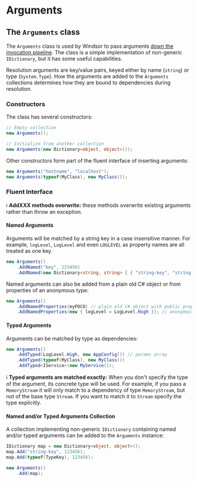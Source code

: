 # Arguments

## The `Arguments` class

The `Arguments` class is used by Windsor to pass arguments [down the invocation pipeline](how-dependencies-are-resolved.md). The class is a simple implementation of non-generic `IDictionary`, but it has some useful capabilities.

Resolution arguments are key/value pairs, keyed either by name (`string`) or type (`System.Type`). How the arguments are added to the `Arguments` collections determines how they are bound to dependencies during resolution.

### Constructors

The class has several constructors:
```csharp
// Empty collection
new Arguments();

// Initialize from another collection
new Arguments(new Dictionary<object, object>());
```

Other constructors form part of the fluent interface of inserting arguments:
```csharp
new Arguments("hostname", "localhost");
new Arguments(typeof(MyClass), new MyClass());
```

### Fluent Interface

:information_source: **AddXXX methods overwrite:** these methods overwrite existing arguments rather than throw an exception.

#### Named Arguments

Arguments will be matched by a string key in a case insensitive manner. For example, `logLevel`, `LogLevel` and even `LOGLEVEL` as property names are all treated as one key.

```csharp
new Arguments()
	.AddNamed("key", 123456)
	.AddNamed(new Dictionary<string, string> { { "string-key", "string-value" } });
```

Named arguments can also be added from a plain old C# object or from properties of an anonymous type:
```csharp
new Arguments()
	.AddNamedProperties(myPOCO) // plain old C# object with public properties
	.AddNamedProperties(new { logLevel = LogLevel.High }); // anonymous type
```

#### Typed Arguments

Arguments can be matched by type as dependencies:

```csharp
new Arguments()
	.AddTyped(LogLevel.High, new AppConfig()) // params array
	.AddTyped(typeof(MyClass), new MyClass())
	.AddTyped<IService>(new MyService());
```

:information_source: **Typed arguments are matched exactly:** When you don't specify the type of the argument, its concrete type will be used. For example, if you pass a `MemoryStream` it will only match to a dependency of type `MemoryStream`, but not of the base type `Stream`. If you want to match it to `Stream` specify the type explicitly.

#### Named and/or Typed Arguments Collection

A collection implementing non-generic `IDictionary` containing named and/or typed arguments can be added to the `Arguments` instance:
```csharp
IDictionary map = new Dictionary<object, object>();
map.Add("string-key", 123456);
map.Add(typeof(TypeKey), 123456);

new Arguments()
 	.Add(map);
```
